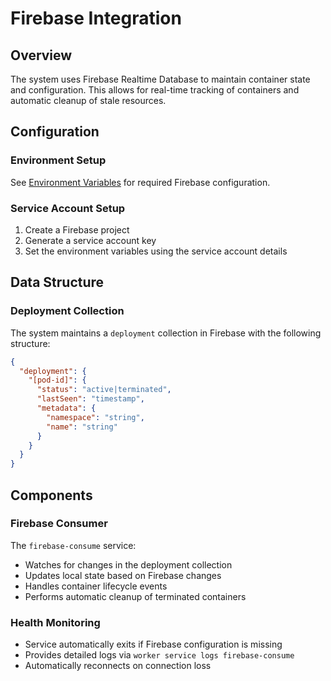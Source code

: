 # Firebase Integration

## Overview
The system uses Firebase Realtime Database to maintain container state and configuration. This allows for real-time tracking of containers and automatic cleanup of stale resources.

## Configuration

### Environment Setup
See [Environment Variables](environment.md#firebase-configuration) for required Firebase configuration.

### Service Account Setup
1. Create a Firebase project
2. Generate a service account key
3. Set the environment variables using the service account details

## Data Structure

### Deployment Collection
The system maintains a `deployment` collection in Firebase with the following structure:

```json
{
  "deployment": {
    "[pod-id]": {
      "status": "active|terminated",
      "lastSeen": "timestamp",
      "metadata": {
        "namespace": "string",
        "name": "string"
      }
    }
  }
}
```

## Components

### Firebase Consumer
The `firebase-consume` service:
- Watches for changes in the deployment collection
- Updates local state based on Firebase changes
- Handles container lifecycle events
- Performs automatic cleanup of terminated containers

### Health Monitoring
- Service automatically exits if Firebase configuration is missing
- Provides detailed logs via `worker service logs firebase-consume`
- Automatically reconnects on connection loss
